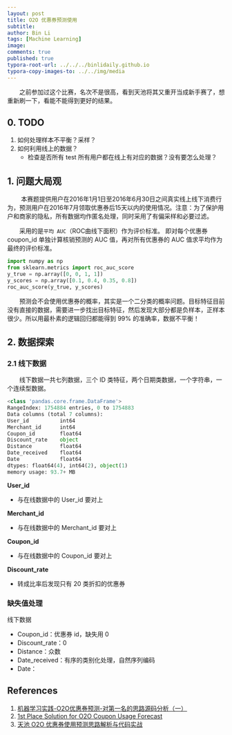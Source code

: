 ```yaml
---
layout: post
title: O2O 优惠券预测使用
subtitle:
author: Bin Li
tags: [Machine Learning]
image: 
comments: true
published: true
typora-root-url: ../../../binlidaily.github.io
typora-copy-images-to: ../../img/media
---
```


　　之前参加过这个比赛，名次不是很高，看到天池将其又重开当成新手赛了，想重新刷一下，看能不能得到更好的结果。

## 0. TODO
1. 如何处理样本不平衡？采样？
2. 如何利用线上的数据？
    * 检查是否所有 test 所有用户都在线上有对应的数据？没有要怎么处理？

## 1. 问题大局观
　　 本赛题提供用户在2016年1月1日至2016年6月30日之间真实线上线下消费行为，预测用户在2016年7月领取优惠券后15天以内的使用情况。注意：为了保护用户和商家的隐私，所有数据均作匿名处理，同时采用了有偏采样和必要过滤。

　　采用的是`平均 AUC`（ROC曲线下面积）作为评价标准。 即对每个优惠券 coupon_id 单独计算核销预测的 AUC 值，再对所有优惠券的 AUC 值求平均作为最终的评价标准。

```python
import numpy as np
from sklearn.metrics import roc_auc_score
y_true = np.array([0, 0, 1, 1])
y_scores = np.array([0.1, 0.4, 0.35, 0.8])
roc_auc_score(y_true, y_scores)
```

　　预测会不会使用优惠券的概率，其实是一个二分类的概率问题。目标特征目前没有直接的数据，需要进一步找出目标特征，然后发现大部分都是负样本，正样本很少。所以用最朴素的逻辑回归都能得到 99% 的准确率，数据不平衡！

## 2. 数据探索
### 2.1 线下数据
　　线下数据一共七列数据，三个 ID 类特征，两个日期类数据，一个字符串，一个连续型数据。

```python
<class 'pandas.core.frame.DataFrame'>
RangeIndex: 1754884 entries, 0 to 1754883
Data columns (total 7 columns):
User_id          int64
Merchant_id      int64
Coupon_id        float64
Discount_rate    object
Distance         float64
Date_received    float64
Date             float64
dtypes: float64(4), int64(2), object(1)
memory usage: 93.7+ MB
```

**User_id**
* 与在线数据中的 User_id 要对上

**Merchant_id**
* 与在线数据中的 Merchant_id 要对上

**Coupon_id**
* 与在线数据中的 Coupon_id 要对上

**Discount_rate**
* 转成比率后发现只有 20 类折扣的优惠券


### 缺失值处理
线下数据
* Coupon_id：优惠券 id，缺失用 0
* Discount_rate：0
* Distance：众数 
* Date_received：有序的类别化处理，自然序列编码
* Date：



## References
1. [机器学习实践-O2O优惠券预测-对第一名的思路源码分析（一）](https://jiayi797.github.io/2017/03/08/机器学习实践-O2O优惠券预测-对第一名的思路源码分析（一）/)
2. [1st Place Solution for O2O Coupon Usage Forecast](https://github.com/wepe/O2O-Coupon-Usage-Forecast)
3. [天池 O2O 优惠券使用预测思路解析与代码实战](https://redstonewill.com/1681/)